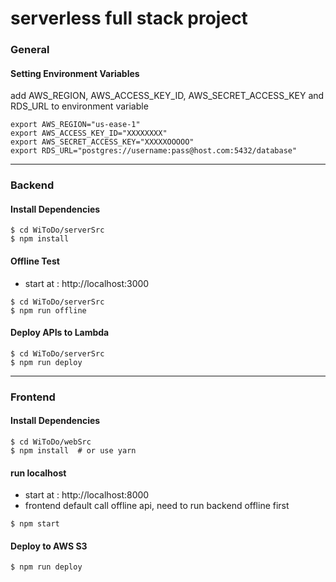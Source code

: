 # serverless full stack project

### General

#### Setting Environment Variables
add AWS_REGION, AWS_ACCESS_KEY_ID, AWS_SECRET_ACCESS_KEY and RDS_URL to environment variable
```shell
export AWS_REGION="us-ease-1"
export AWS_ACCESS_KEY_ID="XXXXXXXX"
export AWS_SECRET_ACCESS_KEY="XXXXXOOOOO"
export RDS_URL="postgres://username:pass@host.com:5432/database"
```

---

### Backend

#### Install Dependencies
```shell
$ cd WiToDo/serverSrc
$ npm install
```

#### Offline Test 
- start at : http://localhost:3000

```shell
$ cd WiToDo/serverSrc
$ npm run offline
```

#### Deploy APIs to Lambda
```shell
$ cd WiToDo/serverSrc
$ npm run deploy
```

---

### Frontend

#### Install Dependencies
```shell
$ cd WiToDo/webSrc
$ npm install  # or use yarn
```

#### run localhost
- start at : http://localhost:8000
- frontend default call offline api, need to run backend offline first
```shell
$ npm start
```

#### Deploy to AWS S3
```shell
$ npm run deploy
```